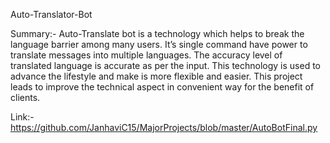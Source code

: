 Auto-Translator-Bot

Summary:- 
       Auto-Translate bot is a technology which helps to break the language barrier among many users. It’s single command have power to translate messages into multiple languages. The accuracy level of translated language is accurate as per the input. This technology is used to advance the lifestyle and make is more flexible and easier. This project leads to improve the technical aspect in convenient way for the benefit of clients.
      
Link:- https://github.com/JanhaviC15/MajorProjects/blob/master/AutoBotFinal.py
